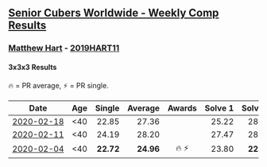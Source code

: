<style>table {white-space: nowrap;}</style>

## [Senior Cubers Worldwide - Weekly Comp Results](/scw-comp/results/)
### [Matthew Hart](README.md) - [2019HART11](https://www.worldcubeassociation.org/persons/2019HART11?event=333)
#### 3x3x3 Results

<span style="white-space: nowrap;">🔥 = PR average</span>, <span style="white-space: nowrap;">⚡ = PR single</span>.

| Date | Age | Single | Average | Awards | Solve 1 | Solve 2 | Solve 3 | Solve 4 | Solve 5 | Video |
| :--: | :--: | --: | --: | :--: | --: | --: | --: | --: | --: | :-- |
| [2020-02-18](../../results/2020-02-18/333.md) | <40 | 22.85 | 27.36 |  | 25.22 | 28.54 | 22.85 | 28.32 | 37.68 | [Link](https://www.facebook.com/events/2558750947697073/permalink/2562680223970812/) |
| [2020-02-11](../../results/2020-02-11/333.md) | <40 | 24.19 | 28.20 |  | 27.47 | 28.62 | 31.26 | 24.19 | 28.52 | [Link](https://www.facebook.com/events/616423959107229/permalink/621331295283162/) |
| [2020-02-04](../../results/2020-02-04/333.md) | <40 | **22.72** | **24.96** | 🔥 ⚡ | 23.80 | **22.72** | 22.91 | 28.18 | 36.89 | [Link](https://www.facebook.com/bazosoft/videos/10221648844229649/) |


<!-- Global site tag (gtag.js) - Google Analytics -->
<script async src="https://www.googletagmanager.com/gtag/js?id=UA-86348435-3"></script>
<script>window.dataLayer = window.dataLayer || []; function gtag() {dataLayer.push(arguments);} gtag('js', new Date()); gtag('config', 'UA-86348435-3');</script>
